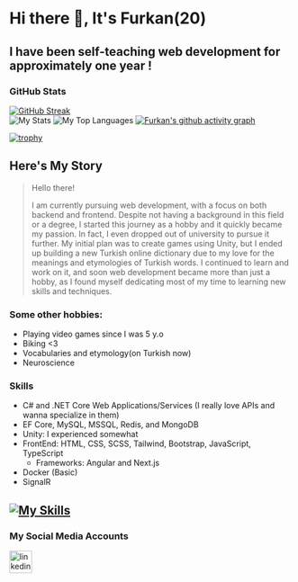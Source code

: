 # Hi there 👋, It's Furkan(20)
## I have been self-teaching web development for approximately one year !
### GitHub Stats
[![GitHub Streak](https://streak-stats.demolab.com?user=4furki4&theme=dark&hide_border=true&border_radius=20)](https://git.io/streak-stats)\
![My Stats](https://github-readme-stats-git-masterrstaa-rickstaa.vercel.app/api?username=4furki4&show_icons=true&theme=radical&line_height=30&card_width=300px&hide=prs,contribs&custom_title=Furkan%27s%20Github%20Stats&count_private=true&hide_border=true&border_radius=20)
![My Top Languages](https://github-readme-stats-git-masterrstaa-rickstaa.vercel.app/api/top-langs/?username=4furki4&layout=compact&theme=radical&langs_count=6&hide_border=true&border_radius=20)
[![Furkan's github activity graph](https://github-readme-activity-graph.vercel.app/graph?username=4furki4&theme=github-compact&hide_border=true&radius=16&bg_color=151515&custom_title=My%20Activity%20Graph%20^_^&title_color=26a641)](https://github.com/ashutosh00710/github-readme-activity-graph)

[![trophy](https://github-profile-trophy.vercel.app/?username=4furki4&theme=gruvbox&margin-w=100)](https://github.com/ryo-ma/github-profile-trophy)

## Here's My Story
>Hello there!
>
>I am currently pursuing web development, with a focus on both backend and frontend. Despite not having a background in this field or a degree, I started this journey as a hobby and it quickly became my passion. In fact, I even dropped out of university to pursue it further. My initial plan was to create games using Unity, but I ended up building a new Turkish online dictionary due to my love for the meanings and etymologies of Turkish words. I continued to learn and work on it, and soon web development became more than just a hobby, as I found myself dedicating most of my time to learning new skills and techniques.

### Some other hobbies: 
* Playing video games since I was 5 y.o
* Biking <3 
* Vocabularies and etymology(on Turkish now)
* Neuroscience

### Skills
- C# and .NET Core Web Applications/Services (I really love APIs and wanna specialize in them)
- EF Core, MySQL, MSSQL, Redis, and MongoDB
- Unity: I experienced somewhat 
- FrontEnd: HTML, CSS, SCSS, Tailwind, Bootstrap, JavaScript, TypeScript
  - Frameworks: Angular and Next.js
- Docker (Basic)
- SignalR

[![My Skills](https://skillicons.dev/icons?i=cs,net,angular,nextjs,react,ts,js,jquery,html,css,bootstrap,tailwind,docker,redis,mysql,mongodb)](https://skillicons.dev)
--------------------------------
### My Social Media Accounts

[<img src='https://skillicons.dev/icons?i=linkedin' alt='linkedin' height='40'>](https://www.linkedin.com/in/4furkancengiz4/)
